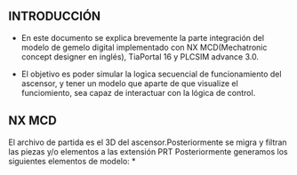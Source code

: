 ## INTRODUCCIÓN

* En este documento se explica brevemente la parte integración del modelo de gemelo digital implementado con NX MCD(Mechatronic concept designer en inglés), TiaPortal 16
y PLCSIM advance 3.0.

* El objetivo es poder simular la logica secuencial de funcionamiento del ascensor, y tener un modelo que aparte de que visualize el funciomiento, sea capaz de
interactuar con la lógica de control.

## NX MCD

El archivo de partida es el 3D del ascensor.Posteriormente se migra y filtran las piezas y/o elementos a las extensión PRT
Posteriormente generamos los siguientes elementos de modelo:
* 
